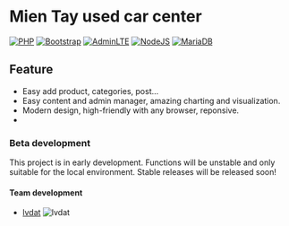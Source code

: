 # Mien Tay used car center
[![PHP](https://img.shields.io/badge/php-%3E=5.6-blue.svg?style=flat-square)](https://github.com/php)
[![Bootstrap](https://img.shields.io/badge/bootstrap-5.0.0@beta3-blue.svg?style=flat-square)](https://github.com/twbs/bootstrap)
[![AdminLTE](https://img.shields.io/badge/AdminLTE-3.1.0-blue.svg?style=flat-square)](https://github.com/ColorlibHQ/AdminLTE)
[![NodeJS](https://img.shields.io/badge/NodeJS-%3E=8.12.0-blue.svg?style=flat-square)](https://github.com/nodejs)
[![MariaDB](https://img.shields.io/badge/MariaDB-10.x-blue.svg?style=flat-square)](https://mariadb.com/)
## Feature
+ Easy add product, categories, post...
+ Easy content and admin manager, amazing charting and visualization.
+ Modern design, high-friendly with any browser, reponsive.
+ 
### Beta development
This project is in early development. Functions will be unstable and only suitable for the local environment. Stable releases will be released soon!
#### Team development
+ [lvdat](https://github.com/lvdat) ![lvdat](https://avatars.githubusercontent.com/u/72507371?v=4 "lvdat")